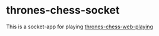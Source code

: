 # thrones-chess-socket

This is a socket-app for playing [thrones-chess-web-playing](https://github.com/aydoganf/thrones-chess-web-playing)
